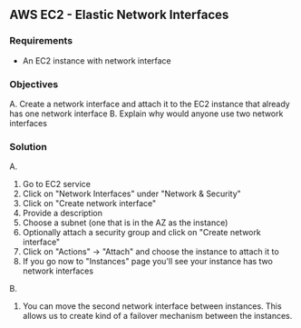 ## AWS EC2 - Elastic Network Interfaces

### Requirements

* An EC2 instance with network interface

### Objectives

A. Create a network interface and attach it to the EC2 instance that already has one network interface
B. Explain why would anyone use two network interfaces

### Solution

A.
1. Go to EC2 service
2. Click on "Network Interfaces" under "Network & Security"
3. Click on "Create network interface"
4. Provide a description
5. Choose a subnet (one that is in the AZ as the instance)
6. Optionally attach a security group and click on "Create network interface"
7. Click on "Actions" -> "Attach" and choose the instance to attach it to
8. If you go now to "Instances" page you'll see your instance has two network interfaces

B.
1. You can move the second network interface between instances. This allows us to create kind of a failover mechanism between the instances.

